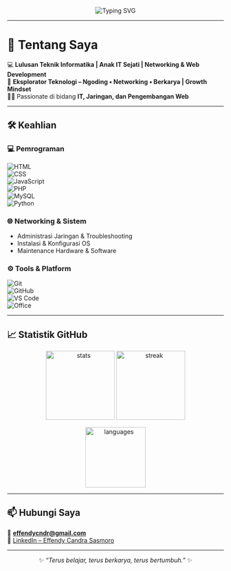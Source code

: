 <!-- Banner -->
<p align="center">
  <img src="https://readme-typing-svg.herokuapp.com?font=Fira+Code&weight=600&size=24&pause=1000&color=00C2FF&center=true&vCenter=true&width=700&lines=Halo,+Saya+Effendy+Candra+Sasmoro;Anak+IT+|+Networking+|+Web+Development;Terus+Belajar+%7C+Terus+Berkarya+%7C+Terus+Bertumbuh" alt="Typing SVG" />
</p>

---

# 👋 Tentang Saya  

💻 **Lulusan Teknik Informatika | Anak IT Sejati | Networking & Web Development**  
🚀 **Eksplorator Teknologi – Ngoding • Networking • Berkarya | Growth Mindset**  
🧑‍💻 Passionate di bidang **IT, Jaringan, dan Pengembangan Web**  

---

## 🛠️ Keahlian  

### 💻 Pemrograman  
![HTML](https://img.shields.io/badge/-HTML5-E34F26?logo=html5&logoColor=fff)  
![CSS](https://img.shields.io/badge/-CSS3-1572B6?logo=css3&logoColor=fff)  
![JavaScript](https://img.shields.io/badge/-JavaScript-F7DF1E?logo=javascript&logoColor=000)  
![PHP](https://img.shields.io/badge/-PHP-777BB4?logo=php&logoColor=fff)  
![MySQL](https://img.shields.io/badge/-MySQL-4479A1?logo=mysql&logoColor=fff)  
![Python](https://img.shields.io/badge/-Python-3776AB?logo=python&logoColor=fff)  

### 🌐 Networking & Sistem  
- Administrasi Jaringan & Troubleshooting  
- Instalasi & Konfigurasi OS  
- Maintenance Hardware & Software  

### ⚙️ Tools & Platform  
![Git](https://img.shields.io/badge/-Git-F05032?logo=git&logoColor=fff)  
![GitHub](https://img.shields.io/badge/-GitHub-181717?logo=github&logoColor=fff)  
![VS Code](https://img.shields.io/badge/-VS%20Code-0078D4?logo=visualstudiocode&logoColor=fff)  
![Office](https://img.shields.io/badge/-Microsoft%20Office-D83B01?logo=microsoftoffice&logoColor=fff)  

---

## 📈 Statistik GitHub  

<p align="center">
  <img src="https://github-readme-stats.vercel.app/api?username=your-username&show_icons=true&theme=tokyonight" alt="stats" height="160"/>
  <img src="https://github-readme-streak-stats.herokuapp.com/?user=your-username&theme=tokyonight" alt="streak" height="160"/>
</p>  

<p align="center">
  <img src="https://github-readme-stats.vercel.app/api/top-langs/?username=your-username&layout=compact&theme=tokyonight" alt="languages" height="140"/>
</p>

---

## 📫 Hubungi Saya  

📧 **effendycndr@gmail.com**  
🔗 [LinkedIn – Effendy Candra Sasmoro](https://linkedin.com/in/effendy-candra-sasmoro)  

---

<p align="center">
  ✨ <i>“Terus belajar, terus berkarya, terus bertumbuh.”</i> ✨
</p>
